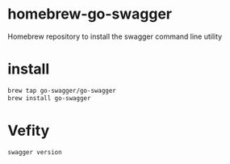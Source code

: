 # homebrew-go-swagger

Homebrew repository to install the swagger command line utility

# install

```sh
brew tap go-swagger/go-swagger
brew install go-swagger
```

# Vefity

```sh
swagger version
```
